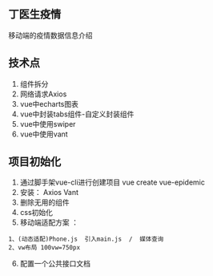 ## 丁医生疫情

   移动端的疫情数据信息介绍

## 技术点

  1. 组件拆分
  2. 网络请求Axios
  3. vue中echarts图表
  4. vue中封装tabs组件-自定义封装组件
  5. vue中使用swiper
  6. vue中使用vant

## 项目初始化

  1. 通过脚手架vue-cli进行创建项目  vue create vue-epidemic
  2. 安装： Axios Vant
  3. 删除无用的组件
  4. css初始化
  5. 移动端适配方案 ： 

    1、(动态适配)Phone.js  引入main.js  /  媒体查询
    2、vw布局 100vw=750px
  6. 配置一个公共接口文档
